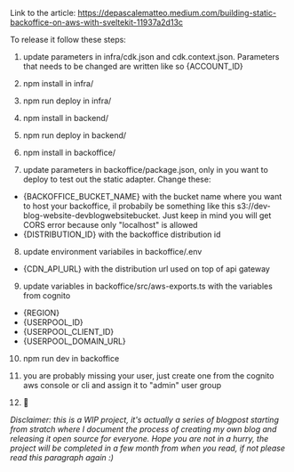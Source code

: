 Link to the article: https://depascalematteo.medium.com/building-static-backoffice-on-aws-with-sveltekit-11937a2d13c


To release it follow these steps:

1. update parameters in infra/cdk.json and cdk.context.json. Parameters that needs to be changed are written like so {ACCOUNT_ID}

2. npm install in infra/

3. npm run deploy in infra/

4. npm install in backend/

5. npm run deploy in backend/

6. npm install in backoffice/

7. update parameters in backoffice/package.json, only in you want to deploy to test out the static adapter. Change these:
- {BACKOFFICE_BUCKET_NAME} with the bucket name where you want to host your backoffice, il probabily be something like this s3://dev-blog-website-devblogwebsitebucket. Just keep in mind you will get CORS error because only "localhost" is allowed
- {DISTRIBUTION_ID} with the backoffice distribution id

8. update environment variabiles in backoffice/.env
- {CDN_API_URL} with the distribution url used on top of api gateway

9. update variables in backoffice/src/aws-exports.ts with the variables from cognito
- {REGION}
- {USERPOOL_ID}
- {USERPOOL_CLIENT_ID}
- {USERPOOL_DOMAIN_URL}

10. npm run dev in backoffice

11. you are probably missing your user, just create one from the cognito aws console or cli and assign it to "admin" user group

12. 🎉

<i>Disclaimer: this is a WIP project, it's actually a series of blogpost starting from stratch where I document the process of creating my own blog and releasing it open source for everyone. Hope you are not in a hurry, the project will be completed in a few month from when you read, if not please read this paragraph again :)</i>
